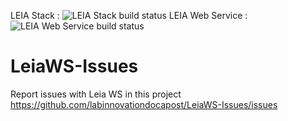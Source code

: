 LEIA Stack : ![LEIA Stack build status](https://codebuild.eu-west-3.amazonaws.com/badges?uuid=eyJlbmNyeXB0ZWREYXRhIjoidGxrNUpqR2RHMXRLUE1HMWNkLzg0aVBRTjQrd2xKR1RzWTdwOTBXVzJtMDJQRDcvZ3lVcjA5WFlZZy9Yenh6a0tKdWdDR3hJNEUzaWo4QTNnZ0hLc2UwPSIsIml2UGFyYW1ldGVyU3BlYyI6IjV1VE9wSWI3bFN2ZVhsTnYiLCJtYXRlcmlhbFNldFNlcmlhbCI6MX0%3D&branch=master)
LEIA Web Service : ![LEIA Web Service build status](https://codebuild.eu-west-3.amazonaws.com/badges?uuid=eyJlbmNyeXB0ZWREYXRhIjoiV21XL1BUV0wxY0RxSHY4a2dNNDRnOUIrVlRKT3htMTVzcXFsUWEyclhGVGdwT21zS3lDZTJNaWlGNDRNSVBzSTNoMTRnYWlOWm5CUm9KMDVzL0tPTFNFPSIsIml2UGFyYW1ldGVyU3BlYyI6IjJLVWRkYWFSTmhUdUxtNkkiLCJtYXRlcmlhbFNldFNlcmlhbCI6MX0%3D&branch=master)

# LeiaWS-Issues

Report issues with Leia WS in this project
https://github.com/labinnovationdocapost/LeiaWS-Issues/issues
